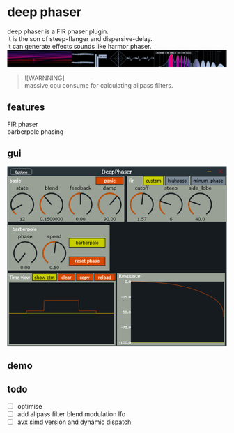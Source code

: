 # deep phaser
deep phaser is a FIR phaser plugin.  
it is the son of steep-flanger and dispersive-delay.  
it can generate effects sounds like harmor phaser.  
![FX](effects.png)

> ![WARNNING]  
> massive cpu consume for calculating allpass filters.  

## features
FIR phaser  
barberpole phasing  

## gui
![GUI](gui.png)

## demo

## todo
-[ ] optimise  
-[ ] add allpass filter blend modulation lfo  
-[ ] avx simd version and dynamic dispatch  